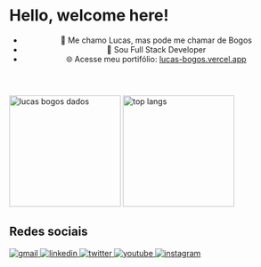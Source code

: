 <header>
  <h1 align="left">Hello, welcome here!</h1>
  <ul>
    <li>👑 Me chamo Lucas, mas pode me chamar de Bogos</li>
    <li>🔭 Sou Full Stack Developer</li>
    <li>🌐 Acesse meu portifólio: <a href="https://lucas-bogos.vercel.app/">lucas-bogos.vercel.app</a></li>
  </ul>
</header>

<section>
  <img height="200" src="https://github-readme-stats.vercel.app/api?username=lucas-bogos&show_icons=true&theme=radical" alt="lucas bogos dados" />
  <img height="200" src="https://github-readme-stats.vercel.app/api/top-langs/?username=lucas-bogos&layout=compact&theme=radical" alt="top langs" />
</section>

<section>
  <h2>Redes sociais</h2>
  <a href="mailto:bogoslucas1@gmail.com" target="_blank">
    <img src="https://img.shields.io/badge/Gmail-D14836?style=for-the-badge&logo=gmail&logoColor=white" alt="gmail" />
  </a>
  <a href="https://linkedin.com/in/lucas-bogos" target="_blank">
    <img src="https://img.shields.io/badge/LinkedIn-0077B5?style=for-the-badge&logo=linkedin&logoColor=white" alt="linkedin" />
  </a>
  <a href="https://twitter.com/lucas_bogos" target="_blank">
    <img src="https://img.shields.io/badge/Twitter-1DA1F2?style=for-the-badge&logo=twitter&logoColor=white" alt="twitter" />
  </a>
  <a href="https://www.youtube.com/channel/UCgvHwez_lvLXKN_U3WC1pHg" target="_blank">
    <img src="https://img.shields.io/badge/YouTube-FF0000?style=for-the-badge&logo=youtube&logoColor=white" alt="youtube" />
  </a>
  <a href="https://www.instagram.com/lucasbogos/" target="_blank">
    <img src="https://img.shields.io/badge/Instagram-E4405F?style=for-the-badge&logo=instagram&logoColor=white" alt="instagram" />
  </a>
</section>
